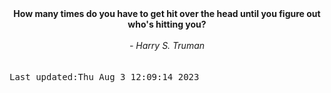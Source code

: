 
<div align="center"><b><span>How many times do you have to get hit over the head until you figure out who's hitting you?</span></b><br><br><i> - Harry S. Truman</i></div>
<br><br><kbd>Last updated:Thu Aug  3 12:09:14 2023</kbd>